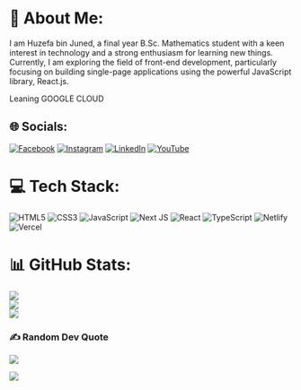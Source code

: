# 💫 About Me:

I am Huzefa bin Juned, a final year B.Sc. Mathematics student with a keen interest in technology and a strong enthusiasm for learning new things. Currently, I am exploring the field of front-end development, particularly focusing on building single-page applications using the powerful JavaScript library, React.js.

Leaning GOOGLE CLOUD

## 🌐 Socials:

[![Facebook](https://img.shields.io/badge/Facebook-%231877F2.svg?logo=Facebook&logoColor=white)](https://facebook.com/huzefa.binjuned.5) [![Instagram](https://img.shields.io/badge/Instagram-%23E4405F.svg?logo=Instagram&logoColor=white)](https://instagram.com/h_b_juned) [![LinkedIn](https://img.shields.io/badge/LinkedIn-%230077B5.svg?logo=linkedin&logoColor=white)](https://linkedin.com/in/huzefa-bin-juned-3951691b2) [![YouTube](https://img.shields.io/badge/YouTube-%23FF0000.svg?logo=YouTube&logoColor=white)](https://youtube.com/c/channel/UCXFoetJXS-znwhJGq9UE4bA)

# 💻 Tech Stack:

![HTML5](https://img.shields.io/badge/html5-%23E34F26.svg?style=for-the-badge&logo=html5&logoColor=white)
![CSS3](https://img.shields.io/badge/css3-%231572B6.svg?style=for-the-badge&logo=css3&logoColor=white)
![JavaScript](https://img.shields.io/badge/javascript-%23323330.svg?style=for-the-badge&logo=javascript&logoColor=%23F7DF1E)
![Next JS](https://img.shields.io/badge/Next-black?style=for-the-badge&logo=next.js&logoColor=white)
![React](https://img.shields.io/badge/react-%2320232a.svg?style=for-the-badge&logo=react&logoColor=%2361DAFB)
![TypeScript](https://img.shields.io/badge/typescript-%23007ACC.svg?style=for-the-badge&logo=typescript&logoColor=white)
![Netlify](https://img.shields.io/badge/netlify-%23000000.svg?style=for-the-badge&logo=netlify&logoColor=#00C7B7)
![Vercel](https://img.shields.io/badge/vercel-%23000000.svg?style=for-the-badge&logo=vercel&logoColor=white)

# 📊 GitHub Stats:

![](https://github-readme-stats.vercel.app/api?username=huzefajuned&theme=jolly&hide_border=false&include_all_commits=true&count_private=true)<br/>
![](https://github-readme-streak-stats.herokuapp.com/?user=huzefajuned&theme=jolly&hide_border=false)<br/>
![](https://github-readme-stats.vercel.app/api/top-langs/?username=huzefajuned&theme=jolly&hide_border=false&include_all_commits=true&count_private=true&layout=compact)

### ✍️ Random Dev Quote

![](https://quotes-github-readme.vercel.app/api?type=horizontal&theme=radical)

[![](https://visitcount.itsvg.in/api?id=huzefajuned&icon=0&color=0)](https://visitcount.itsvg.in)

<!-- Proudly created with GPRM ( https://gprm.itsvg.in ) -->
